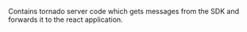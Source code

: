 Contains tornado server code which gets messages from the SDK and forwards it to the react application.
